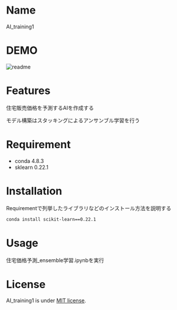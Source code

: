# Name

AI_training1

# DEMO
![readme](https://user-images.githubusercontent.com/65164673/89410635-1147bb00-d75f-11ea-9f2c-8db727845293.png)

# Features

住宅販売価格を予測するAIを作成する

モデル構築はスタッキングによるアンサンブル学習を行う

# Requirement

* conda 4.8.3
* sklearn 0.22.1

# Installation

Requirementで列挙したライブラリなどのインストール方法を説明する

```bash
conda install scikit-learn==0.22.1
```

# Usage

住宅価格予測_ensemble学習.ipynbを実行

# License

AI_training1 is under [MIT license](https://en.wikipedia.org/wiki/MIT_License).

